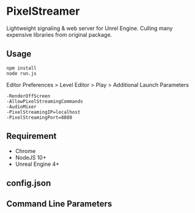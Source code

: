 # PixelStreamer

Lightweight signaling & web server for Unrel Engine. Culling many expensive libraries from original package.

## Usage
 
```
npm install
node run.js
```

Editor Preferences > Level Editor > Play > Additional Launch Parameters

```
-RenderOffScreen 
-AllowPixelStreamingCommands 
-AudioMixer 
-PixelStreamingIP=localhost 
-PixelStreamingPort=8888
```




## Requirement

- Chrome
- NodeJS 10+
- Unreal Engine 4+


## config.json



## Command Line Parameters

